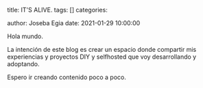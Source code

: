 

title: IT'S ALIVE. tags: [] categories:

author: Joseba Egia date: 2021-01-29 10:00:00

Hola mundo.

La intención de este blog es crear un espacio donde compartir mis experiencias y proyectos DIY y selfhosted que voy desarrollando y adoptando.

Espero ir creando contenido poco a poco.


